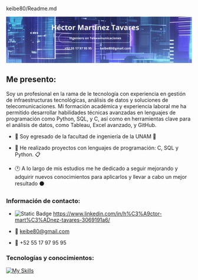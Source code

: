 keibe80/Readme.md 
<div id="header" align="center">
  <img decoding="async" src="https://github.com/keibe80/keibe80/blob/main/Blue%20Modern%20Corporate%20Staff%20Profile%20LinkedIn%20Banner.png" width="800"/>
</div>

## Me presento:

Soy un profesional en la rama de le tecnología con experiencia en gestión de infraestructuras tecnológicas, análisis de datos y soluciones de telecomunicaciones. Mi formación académica y experiencia laboral me ha permitido desarrollar habilidades técnicas avanzadas en lenguajes de programación como Python, SQL, y C, así como en herramientas clave para el análisis de datos, como Tableau, Excel avanzado, y GitHub.

* :blue_book: Soy egresado de la facultad de ingeniería de la UNAM :office:
  
* :satellite: He realizado proyectos con lenguajes de programación: C, SQL y Python. :clipboard:
  
* :clock1: A lo largo de mis estudios me he dedicado a seguir mejorando y adquirir nuevos conocimientos para aplicarlos y llevar a cabo un mejor resultado :black_circle:

### Información de contacto:

* ![Static Badge](https://img.shields.io/badge/-Linkedin-blue) https://www.linkedin.com/in/h%C3%A9ctor-mart%C3%ADnez-tavares-3069191a6/

* :e-mail: keibe80@gmail.com

* :iphone: +52 55 17 97 95 95

### Tecnologías y conocimientos:

[![My Skills](https://skillicons.dev/icons?i=anaconda,c,github,java,linux,py,matlab,powershell,vscode,ubuntu,figma&theme=light)](https://skillicons.dev)
